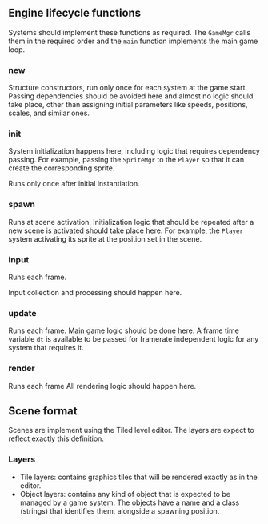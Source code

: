 ## Engine lifecycle functions
Systems should implement these functions as required.
The `GameMgr` calls them in the required order and the `main` function implements the main game loop.

### new
Structure constructors, run only once for each system at the game start. Passing dependencies should be avoided here and almost no logic should take place, other than assigning initial parameters like speeds, positions, scales, and similar ones.

### init
System initialization happens here, including logic that requires dependency passing. For example, passing the `SpriteMgr` to the `Player` so that it can create the corresponding sprite.

Runs only once after initial instantiation.

### spawn
Runs at scene activation. Initialization logic that should be repeated after a new scene is activated should take place here. For example, the `Player` system activating its sprite at the position set in the scene.

### input
Runs each frame.

Input collection and processing should happen here.

### update
Runs each frame.
Main game logic should be done here. A frame time variable `dt` is available to be passed for framerate independent logic for any system that requires it.

### render
Runs each frame
All rendering logic should happen here.


## Scene format
Scenes are implement using the Tiled level editor. The layers are expect to reflect exactly this definition.
### Layers
- Tile layers: contains graphics tiles that will be rendered exactly as in the editor.
- Object layers: contains any kind of object that is expected to be managed by a game system. The objects have a name and a class (strings) that identifies them, alongside a spawning position.

